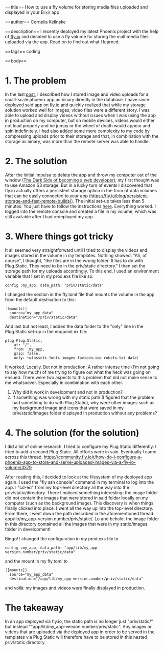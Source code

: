 ==title==
How to use a fly volume for storing media files uploaded and displayed in your Elixir app

==author==
Cornelia Kelinske

==description==
I recently deployed my latest Phoenix project with the help of [fly.io](https://fly.io/) and decided to use a fly volume for
storing the multimedia files uploaded via the app. Read on to find out what I learned.


==tags==
coding

==body==

# 1. The problem


In the last [post](https://connie.codes/post/media_upload_to_database), I described how I stored image and video uploads for 
a small-scale phoenix app as binary directly in the database. I have since deployed said app on [fly.io](https://fly.io/) and quickly realized that while my storage solution worked well for images, video files were a different story. I was able to upload and display videos without issues when I was using the app in production on my computer, but on mobile devices, videos would either not load properly and be jumpy or the wheel of death would appear and spin indefinitely. I had also added some more complexity to my code by compressing uploads prior to their storage and that, in combination with the storage as binary, was more than the remote server was able to handle. 


# 2. The solution


After the initial impulse to delete the app and throw my computer out of the window ([The Dark Side of becoming a web developer](https://connie.codes/post/the_dark_side)), my first thought was to use Amazon S3 storage. But in a lucky turn of events I discovered that fly.io actually offers a persistent storage option in the form of data volumes that can be easily connected to your app (https://fly.io/blog/persistent-storage-and-fast-remote-builds/). The initial set-up takes less than 5 minutes. You just have to follow the instructions [here](https://fly.io/docs/reference/volumes/). Everything worked. I logged into the remote console and created a file in my volume, which was still available after I had redeployed my app.


# 3. Where things got tricky 


It all seemed very straightforward until I tried to display the videos and images stored in the volume in my templates. Nothing showed. "Ah, of course", I thought, "the files are in the wrong folder. It has to do with Plug.Static. They need to be in the priv/static directory." I then set the storage path for my uploads accordingly. To this end, I used an environment variable that I set in my prod.exs file like so:

```
config :my_app, data_path: "priv/static/data"
```

I changed the section in the fly.toml file that mounts the volume in the app from the default destination to this:

```
[[mounts]]
  source="my_app_data"
  destination="/priv/static/data"
```

And last but not least, I added the data folder to the "only" line in the Plug.Static set-up in the endpoint.ex file:

```
plug Plug.Static,
    at: "/",
    from: :my_app,
    gzip: false,
    only: ~w(assets fonts images favicon.ico robots.txt data)
```

It worked. Locally. But not in production. A rather intense time (I'm not going to say how much) of me trying to figure out what the heck was going on ensued. There were two aspects to this problem that did not make sense to me whatsoever. Especially in combination with each other. 

1. Why did it work in development and not in production?
2. If something was wrong with my static path (I figured that the problem had something to do with Plug.Static), why were other   images such as my background image and icons that were saved in my priv/static/images folder displayed in production without any problems?


# 4. The solution (for the solution)


I did a lot of online research. I tried to configure my Plug.Static differently. I tried to add a second Plug.Static. All efforts were in vain. Eventually I came across this thread: https://community.fly.io/t/how-do-i-configure-a-phoenix-app-to-store-and-serve-uploaded-images-via-a-fly-io-volume/3379

After reading this, I decided to look at the filesystem of my deployed app again. I used the "fly ssh console" command in my terminal to log into the app. I "cd-ed" from my top-level directory all the way into the priv/static/directory. There I noticed something interesting: the image folder did not contain the images that were stored in said folder locally on my computer (such as the background image). This discovery is when things finally clicked into place. I went all the way up into the top-level directory. From there, I went down the path described in the aforementioned thread: app/lib/my_app-version.number/priv/static/. Lo and behold, the image folder in this directory contained all the images that were in my static/images folder in development! 

Bingo! I changed the configuration in my prod.exs file to

```
config :my_app, data_path: "app/lib/my_app-version.number/priv/static/data"
```

and the mount in my fly.toml to

```
[[mounts]]
  source="my_app_data"
  destination="/app/lib/my_app-version.number/priv/static/data"
```

and voilà: my images and videos were finally displayed in production.


# The takeaway


In an app deployed via fly.io, the static path is no longer just "priv/static/" but instead ""app/lib/my_app-version.number/priv/static". Any images or videos that are uploaded via the deployed app in order to be served in the templates via Plug.Static will therefore have to be stored in this nested priv/static directory.



